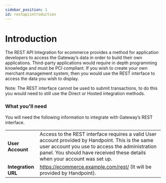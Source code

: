 ```yaml
---
sidebar_position: 1
id: restapiintroduction
---
```


# Introduction

The REST API Integration for ecommerce provides a method for application developers to access the Gateway’s data in order to build their own applications. Third-party applications would require in depth programming knowledge and must be PCI compliant.
If you wish to create your own merchant management system, then you would use the REST interface to access the data you wish to display.

Note: The REST interface cannot be used to submit transactions, to do this you would need to still use the Direct or Hosted integration methods.


### What you'll need

You will need the following information to integrate with Gateway’s REST interface.

|       |  |
| ----------- | ----------- |
| **User Account**   | Access to the REST interface requires a valid User account provided by Handpoint. This is the same user account you use to access the administration panel. You should have received these details when your account was set up.|
| **Integration URL** | https://ecommerce.example.com/rest/  (It will be provided by Handpoint).|

 
 


